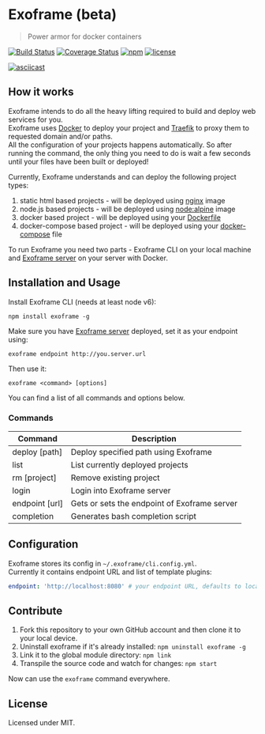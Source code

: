 # Exoframe (beta)

> Power armor for docker containers

[![Build Status](https://travis-ci.org/exoframejs/exoframe.svg?branch=master)](https://travis-ci.org/exoframejs/exoframe)
[![Coverage Status](https://coveralls.io/repos/github/exoframejs/exoframe/badge.svg?branch=master)](https://coveralls.io/github/exoframejs/exoframe?branch=master)
[![npm](https://img.shields.io/npm/v/exoframe.svg?maxAge=2592000)](https://www.npmjs.com/package/exoframe)
[![license](https://img.shields.io/github/license/mashape/apistatus.svg?maxAge=2592000)](https://opensource.org/licenses/MIT)

[![asciicast](https://asciinema.org/a/121137.png)](https://asciinema.org/a/121137)

## How it works

Exoframe intends to do all the heavy lifting required to build and deploy web services for you.  
Exoframe uses [Docker](https://www.docker.com/) to deploy your project and [Traefik](https://traefik.io/) to proxy them to requested domain and/or paths.  
All the configuration of your projects happens automatically. So after running the command, the only thing you need to do is wait a few seconds until your files have been built or deployed!

Currently, Exoframe understands and can deploy the following project types:

1. static html based projects - will be deployed using [nginx](http://hub.docker.com/_/nginx) image
2. node.js based projects - will be deployed using [node:alpine](https://hub.docker.com/_/node) image
3. docker based project - will be deployed using your [Dockerfile](https://docs.docker.com/engine/reference/builder/)
4. docker-compose based project - will be deployed using your [docker-compose](https://docs.docker.com/compose/compose-file/) file

To run Exoframe you need two parts - Exoframe CLI on your local machine and [Exoframe server](https://github.com/exoframejs/exoframe-server) on your server with Docker.

## Installation and Usage

Install Exoframe CLI (needs at least node v6):

```
npm install exoframe -g
```

Make sure you have [Exoframe server](https://github.com/exoframejs/exoframe-server) deployed, set it as your endpoint using:

```
exoframe endpoint http://you.server.url
```

Then use it:

```
exoframe <command> [options]
```

You can find a list of all commands and options below.

### Commands

| Command                | Description |
| ---------------------- | ----------- |
| deploy [path]          | Deploy specified path using Exoframe |
| list                   | List currently deployed projects |
| rm [project]           | Remove existing project |
| login                  | Login into Exoframe server |
| endpoint [url]         | Gets or sets the endpoint of Exoframe server |
| completion             | Generates bash completion script  |

## Configuration

Exoframe stores its config in `~/.exoframe/cli.config.yml`.  
Currently it contains endpoint URL and list of template plugins:

```yaml
endpoint: 'http://localhost:8080' # your endpoint URL, defaults to localhost
```

## Contribute

1. Fork this repository to your own GitHub account and then clone it to your local device.
2. Uninstall exoframe if it's already installed: `npm uninstall exoframe -g`
3. Link it to the global module directory: `npm link`
4. Transpile the source code and watch for changes: `npm start`

Now can use the `exoframe` command everywhere.

## License

Licensed under MIT.
